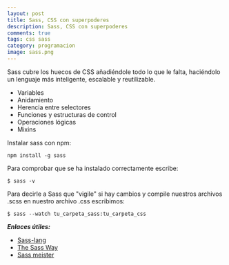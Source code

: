```yaml
---
layout: post
title: Sass, CSS con superpoderes
description: Sass, CSS con superpoderes
comments: true
tags: css sass
category: programacion
image: sass.png
---
```


Sass cubre los huecos de CSS añadiéndole todo lo que le falta, haciéndolo un lenguaje más inteligente, escalable y reutilizable.

- Variables
- Anidamiento
- Herencia entre selectores
- Funciones y estructuras de control
- Operaciones lógicas
- Mixins

Instalar sass con npm:

```
npm install -g sass
```

Para comprobar que se ha instalado correctamente escribe:

```
$ sass -v
```

Para decirle a Sass que "vigile" si hay cambios y compile nuestros archivos .scss en nuestro archivo .css escribimos:

```
$ sass --watch tu_carpeta_sass:tu_carpeta_css
```

**_Enlaces útiles:_**

- [Sass-lang](http://sass-lang.com/)
- [The Sass Way](http://thesassway.com/)
- [Sass meister](http://sassmeister.com)

